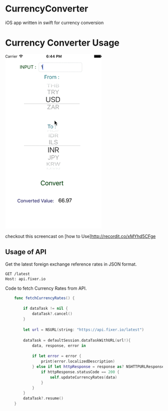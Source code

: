 # CurrencyConverter
iOS app written in swift for currency conversion

# Currency Converter Usage #
![Animated walkthrough of the app](Assets/walkThrough.gif)

checkout this screencast on [how to Use]http://recordit.co/xMYhd5CFge

## Usage of API

Get the latest foreign exchange reference rates in JSON format.

```http
GET /latest
Host: api.fixer.io
```

Code to fetch Currency Rates from API.

```swift
    func fetchCurrencyRates() {
        
        if dataTask != nil {
            dataTask?.cancel()
        }
        
        let url = NSURL(string: "https://api.fixer.io/latest")
        
        dataTask = defaultSession.dataTaskWithURL(url!){
            data, response, error in
            
            if let error = error {
                print(error.localizedDescription)
            } else if let httpResponse = response as? NSHTTPURLResponse {
                if httpResponse.statusCode == 200 {
                    self.updateCurrencyRates(data)
                }
            }
        }
        dataTask?.resume()
    }
```
